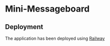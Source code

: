 # Mini-Messageboard

## Deployment

The application has been deployed using
[Railway](https://mini-messageboard-production.up.railway.app/)
